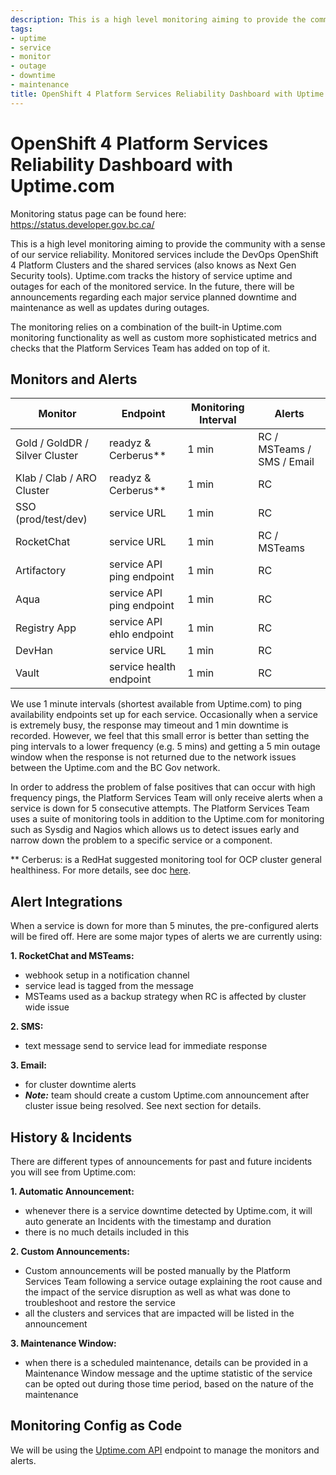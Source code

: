 ```yaml
---
description: This is a high level monitoring aiming to provide the community with a sense of our service reliability. Monitored services include the DevOps OpenShift 4 Platform Clusters and the shared services (also knows as Next Gen Security tools). Uptime.com tracks the history of service uptime and outages for each of the monitored service.
tags:
- uptime
- service
- monitor
- outage
- downtime
- maintenance
title: OpenShift 4 Platform Services Reliability Dashboard with Uptime.com
---
```

# OpenShift 4 Platform Services Reliability Dashboard with Uptime.com

Monitoring status page can be found here: https://status.developer.gov.bc.ca/

This is a high level monitoring aiming to provide the community with a sense of our service reliability. Monitored services include the DevOps OpenShift 4 Platform Clusters and the shared services (also knows as Next Gen Security tools). Uptime.com tracks the history of service uptime and outages for each of the monitored service. In the future, there will be announcements regarding each major service planned downtime and maintenance as well as updates during outages.

The monitoring relies on a combination of the built-in Uptime.com monitoring functionality as well as custom more sophisticated metrics and checks that the Platform Services Team has added on top of it.

## Monitors and Alerts

| Monitor | Endpoint | Monitoring Interval | Alerts |
| ------- |--------- | ------------------- | ------ |
| Gold / GoldDR / Silver Cluster | readyz & Cerberus** | 1 min | RC / MSTeams / SMS / Email |
| Klab / Clab / ARO Cluster | readyz & Cerberus** | 1 min | RC |
| SSO (prod/test/dev) | service URL | 1 min | RC |
| RocketChat | service URL | 1 min | RC / MSTeams |
| Artifactory | service API ping endpoint | 1 min | RC |
| Aqua | service API ping endpoint | 1 min | RC |
| Registry App | service API ehlo endpoint | 1 min | RC |
| DevHan | service URL | 1 min | RC |
| Vault | service health endpoint | 1 min | RC |

We use 1 minute intervals (shortest available from Uptime.com) to ping availability endpoints set up for each service. Occasionally when a service is extremely busy, the response may timeout and 1 min downtime is recorded. However, we feel that this small error is better than setting the ping intervals to a lower frequency (e.g. 5 mins) and getting a 5 min outage window when the response is not returned due to the network issues between the Uptime.com and the BC Gov network.  

 In order to address the problem of false positives that can occur with high frequency pings, the Platform Services Team will only receive alerts when a service is down for 5 consecutive attempts.  The Platform Services Team uses a suite of monitoring tools in addition to the  Uptime.com for monitoring such as Sysdig and Nagios which allows us to detect issues early and narrow down the problem to a specific service or a component.

** Cerberus: is a RedHat suggested monitoring tool for OCP cluster general healthiness. For more details, see doc [here](../cerberus/readme.md).

## Alert Integrations

When a service is down for more than 5 minutes, the pre-configured alerts will be fired off. Here are some major types of alerts we are currently using:

**1. RocketChat and MSTeams:**
- webhook setup in a notification channel
- service lead is tagged from the message
- MSTeams used as a backup strategy when RC is affected by cluster wide issue

**2. SMS:**
- text message send to service lead for immediate response

**3. Email:**
- for cluster downtime alerts
- ***Note:*** team should create a custom Uptime.com announcement after cluster issue being resolved. See next section for details.


## History & Incidents

There are different types of announcements for past and future incidents you will see from Uptime.com:

**1. Automatic Announcement:**
- whenever there is a service downtime detected by Uptime.com, it will auto generate an Incidents with the timestamp and duration
- there is no much details included in this

**2. Custom Announcements:**
- Custom announcements will be posted manually by the Platform Services Team following a service outage explaining the root cause and the impact of the service disruption as well as what was done to troubleshoot and restore the service
- all the clusters and services that are impacted will be listed in the announcement

**3. Maintenance Window:**
- when there is a scheduled maintenance, details can be provided in a Maintenance Window message and the uptime statistic of the service can be opted out during those time period, based on the nature of the maintenance


## Monitoring Config as Code
We will be using the [Uptime.com API](https://support.uptime.com/hc/en-us/articles/360009681280-Getting-Started-with-the-Uptime-com-REST-API) endpoint to manage the monitors and alerts.
